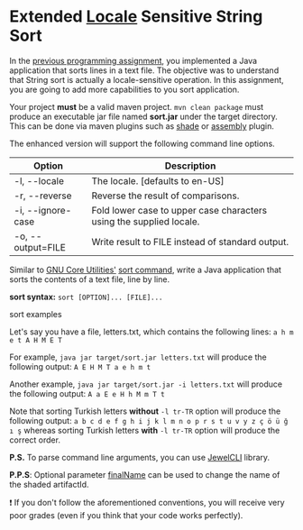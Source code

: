 # Extended [Locale](https://docs.oracle.com/javase/8/docs/api/java/util/Locale.html) Sensitive String Sort

In the [previous programming assignment](https://github.com/AnadoluUniversityCeng/LocaleSensitiveSort), you implemented a Java application that sorts lines in a text file.
The objective was to understand that String sort is actually a locale-sensitive operation. 
In this assignment, you are going to add more capabilities to you sort application.


Your project **must** be a valid maven project. `mvn clean package` must produce an executable jar file named **sort.jar** under the target directory.
This can be done via maven plugins such as [shade](https://maven.apache.org/plugins/maven-shade-plugin) or [assembly](https://maven.apache.org/plugins/maven-assembly-plugin) plugin.

 
The enhanced version will support the following command line options.

Option | Description
------------ | -------------
-l, --locale | The locale. [defaults to en-US]
-r, --reverse | Reverse the result of comparisons.
-i, --ignore-case | Fold lower case to upper case characters using the supplied locale.
-o, --output=FILE | Write result to FILE instead of standard output.



Similar to [GNU Core Utilities'](https://www.gnu.org/software/coreutils/coreutils.html) [sort command](https://www.computerhope.com/unix/usort.htm), write a Java application that sorts the contents of a text file, line by line.

**sort syntax:** `sort [OPTION]... [FILE]...`

sort examples

Let's say you have a file, letters.txt, which contains the following lines:
`
a
h
m
e
t
A
H
M
E
T
`

For example, `java jar target/sort.jar letters.txt` will produce the following output:
`
A
E
H
M
T
a
e
h
m
t
`



Another example, `java jar target/sort.jar -i letters.txt` will produce the following output:
`
A
a
E
e
H
h
M
m
T
t
`

Note that sorting Turkish letters **without** `-l tr-TR` option will produce the following output:
`
a
b
c
d
e
f
g
h
i
j
k
l
m
n
o
p
r
s
t
u
v
y
z
ç
ö
ü
ğ
ı
ş
`
whereas sorting Turkish letters **with** `-l tr-TR` option will produce the correct order.

**P.S.** To parse command line arguments, you can use [JewelCLI](http://jewelcli.lexicalscope.com) library.

**P.P.S**: Optional parameter [finalName](https://maven.apache.org/plugins/maven-shade-plugin/shade-mojo.html#finalName) can be used to change the name of the shaded artifactId.

:exclamation: If you don't follow the aforementioned conventions, you will receive very poor grades (even if you think that your code works perfectly).